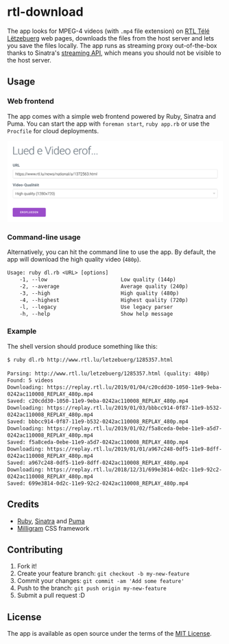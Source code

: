 # rtl-download

The app looks for MPEG-4 videos (with `.mp4` file extension) on [RTL Télé Lëtzebuerg](http://www.rtl.lu/) web pages, downloads the files from the host server and lets you save the files locally. The app runs as streaming proxy out-of-the-box thanks to Sinatra's [streaming API](http://sinatrarb.com/contrib/streaming.html), which means you should not be visible to the host server.

## Usage

### Web frontend

The app comes with a simple web frontend powered by Ruby, Sinatra and Puma. You can start the app with `foreman start`, `ruby app.rb` or use the `Procfile` for cloud deployments.

<img src="https://github.com/schopenhauer/rtl-download/blob/master/screenshot.png" width="550">

### Command-line usage

Alternatively, you can hit the command line to use the app. By default, the app will download the high quality video (`480p`).

```
Usage: ruby dl.rb <URL> [options]
    -1, --low                        Low quality (144p)
    -2, --average                    Average quality (240p)
    -3, --high                       High quality (480p)
    -4, --highest                    Highest quality (720p)
    -l, --legacy                     Use legacy parser
    -h, --help                       Show help message
```

### Example

The shell version should produce something like this:

```
$ ruby dl.rb http://www.rtl.lu/letzebuerg/1285357.html

Parsing: http://www.rtl.lu/letzebuerg/1285357.html (quality: 480p)
Found: 5 videos
Downloading: https://replay.rtl.lu/2019/01/04/c20cdd30-1050-11e9-9eba-0242ac110008_REPLAY_480p.mp4
Saved: c20cdd30-1050-11e9-9eba-0242ac110008_REPLAY_480p.mp4
Downloading: https://replay.rtl.lu/2019/01/03/bbbcc914-0f87-11e9-b532-0242ac110008_REPLAY_480p.mp4
Saved: bbbcc914-0f87-11e9-b532-0242ac110008_REPLAY_480p.mp4
Downloading: https://replay.rtl.lu/2019/01/02/f5a8ceda-0ebe-11e9-a5d7-0242ac110008_REPLAY_480p.mp4
Saved: f5a8ceda-0ebe-11e9-a5d7-0242ac110008_REPLAY_480p.mp4
Downloading: https://replay.rtl.lu/2019/01/01/a967c248-0df5-11e9-8dff-0242ac110008_REPLAY_480p.mp4
Saved: a967c248-0df5-11e9-8dff-0242ac110008_REPLAY_480p.mp4
Downloading: https://replay.rtl.lu/2018/12/31/699e3814-0d2c-11e9-92c2-0242ac110008_REPLAY_480p.mp4
Saved: 699e3814-0d2c-11e9-92c2-0242ac110008_REPLAY_480p.mp4
```

## Credits

* [Ruby](https://www.ruby-lang.org/en/), [Sinatra](http://sinatrarb.com/) and [Puma](http://puma.io/)
* [Milligram](https://milligram.io/) CSS framework

## Contributing

1. Fork it!
2. Create your feature branch: `git checkout -b my-new-feature`
3. Commit your changes: `git commit -am 'Add some feature'`
4. Push to the branch: `git push origin my-new-feature`
5. Submit a pull request :D

## License

The app is available as open source under the terms of the [MIT License](http://opensource.org/licenses/MIT).
